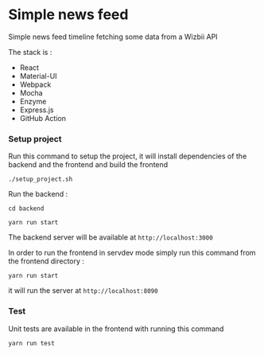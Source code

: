 # Simple news feed

Simple news feed timeline fetching some data from a Wizbii API

The stack is :
- React
- Material-UI
- Webpack
- Mocha
- Enzyme
- Express.js
- GitHub Action

### Setup project

Run this command to setup the project, it will install dependencies of the backend and the frontend and build the frontend

`./setup_project.sh`

Run the backend :

`cd backend`

`yarn run start`

The backend server will be available at `http://localhost:3000`

In order to run the frontend in servdev mode simply run this command from the frontend directory :

`yarn run start`

it will run the server at `http://localhost:8090`

### Test

Unit tests are available in the frontend with running this command

`yarn run test`